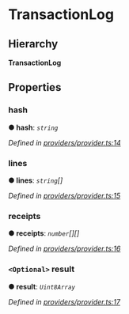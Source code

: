 # TransactionLog

## Hierarchy

**TransactionLog**

## Properties

### hash <a id="hash"></a>

**● hash**: _`string`_

_Defined in_ [_providers/provider.ts:14_](https://github.com/nearprotocol/nearlib/blob/7880ebf/src.ts/providers/provider.ts#L14)

### lines <a id="lines"></a>

**● lines**: _`string`\[\]_

_Defined in_ [_providers/provider.ts:15_](https://github.com/nearprotocol/nearlib/blob/7880ebf/src.ts/providers/provider.ts#L15)

### receipts <a id="receipts"></a>

**● receipts**: _`number`\[\]\[\]_

_Defined in_ [_providers/provider.ts:16_](https://github.com/nearprotocol/nearlib/blob/7880ebf/src.ts/providers/provider.ts#L16)

### `<Optional>` result <a id="result"></a>

**● result**: _`Uint8Array`_

_Defined in_ [_providers/provider.ts:17_](https://github.com/nearprotocol/nearlib/blob/7880ebf/src.ts/providers/provider.ts#L17)

